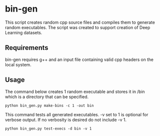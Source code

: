 # bin-gen
This script creates random cpp source files and compiles them to generate random executables. The script was created to support creation of Deep Learning datasets.

## Requirements
bin-gen requires g++ and an input file containing valid cpp headers on the local system. 

## Usage
The command below creates 1 random executable and stores it in /bin which is a directory that can be specified. 
```
python bin_gen.py make-bins -c 1 -out bin
```

This command tests all generated executables. -v set to 1 is optional for verbose output. If no verbosity is desired do not include -v 1. 
```
python bin_gen.py test-execs -d bin -v 1
```
